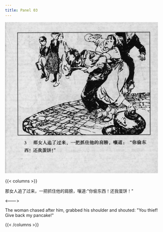 ```yaml
---
title: Panel 03
---
```


![biao front](./../../images/biao/seifert0726_biao_0007_003.jpg)

{{< columns >}}

那女人追了过来，一把抓住他的肩膀，嚷道:"你偷东西！还我蛋饼！"

<--->

The woman chased after him, grabbed his shoulder and shouted: "You thief! Give back my pancake!"

{{< /columns >}}